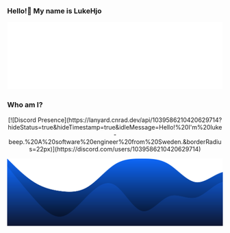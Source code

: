 ### Hello!👋 My name is LukeHjo

<div align="center">
  <img src="./assets/wave.svg">
</div>


### Who am I?

<p align="center">
  [![Discord Presence](https://lanyard.cnrad.dev/api/1039586210420629714?hideStatus=true&hideTimestamp=true&idleMessage=Hello!%20I'm%20luke-beep.%20A%20software%20engineer%20from%20Sweden.&borderRadius=22px)](https://discord.com/users/1039586210420629714)
  </p>


<div align="center">
  <img src="./assets/blob.svg"> 
</div>